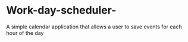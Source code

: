 # Work-day-scheduler-
A simple calendar application that allows a user to save events for each hour of the day
